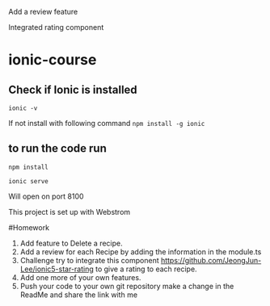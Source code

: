 Add a review feature

Integrated rating component


# ionic-course
## Check if Ionic is installed
`ionic -v`

If not install with following command `npm install -g ionic`

## to run the code run
`npm install`

`ionic serve`

Will open on port 8100

This project is set up with Webstrom

#Homework
1. Add feature to Delete a recipe.
2. Add a review for each Recipe by adding the information in the module.ts
3. Challenge try to integrate this component https://github.com/JeongJun-Lee/ionic5-star-rating to give a rating to each recipe.
4. Add one more of your own features.
5. Push your code to your own git repository make a change in the ReadMe and share the link with me


